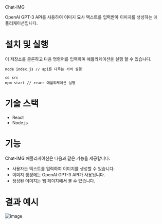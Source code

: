 Chat-IMG

OpenAI GPT-3 API를 사용하여 이미지 묘사 텍스트를 입력받아 이미지를 생성하는 애플리케이션입니다.

# 설치 및 실행
이 저장소를 클론하고 다음 명령어를 입력하여 애플리케이션을 실행 할 수 있습니다.
```
node index.js // api를 다루는 서버 실행
```

```
cd src
npm start // react 애플리케이션 실행
```

# 기술 스택
- React
- Node.js

# 기능
Chat-IMG 애플리케이션은 다음과 같은 기능을 제공합니다.

- 사용자는 텍스트를 입력하여 이미지를 생성할 수 있습니다.
- 이미지 생성에는 OpenAI GPT-3 API가 사용됩니다.
- 생성된 이미지는 웹 페이지에서 볼 수 있습니다.

# 결과 예시
![image](https://user-images.githubusercontent.com/97653343/229962639-faf1c476-8f86-4a48-aa52-00d951a792a7.png)
